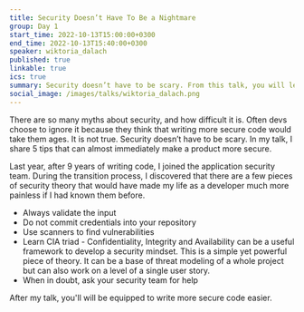 ```yaml
---
title: Security Doesn’t Have To Be a Nightmare
group: Day 1
start_time: 2022-10-13T15:00:00+0300
end_time: 2022-10-13T15:40:00+0300
speaker: wiktoria_dalach
published: true
linkable: true
ics: true
summary: Security doesn’t have to be scary. From this talk, you will learn 5 tips that can almost immediately make your code base more secure.
social_image: /images/talks/wiktoria_dalach.png
---
```


There are so many myths about security, and how difficult it is. Often devs choose to ignore it because they think that writing more secure code would take them ages. It is not true. Security doesn’t have to be scary. In my talk, I share 5 tips that can almost immediately make a product more secure.

Last year, after 9 years of writing code, I joined the application security team. During the transition process, I discovered that there are a few pieces of security theory that would have made my life as a developer much more painless if I had known them before.

- Always validate the input
- Do not commit credentials into your repository
- Use scanners to find vulnerabilities
- Learn CIA triad - Confidentiality, Integrity and Availability can be a useful framework to develop a security mindset. This is a simple yet powerful piece of theory. It can be a base of threat modeling of a whole project but can also work on a level of a single user story.
- When in doubt, ask your security team for help

After my talk, you'll will be equipped to write more secure code easier.
